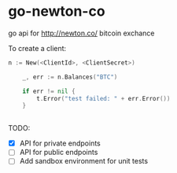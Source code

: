 # go-newton-co
go api for http://newton.co/ bitcoin exchance 


To create a client:

```go
n := New(<ClientId>, <ClientSecret>)

	_, err := n.Balances("BTC")

	if err != nil {
		t.Error("test failed: " + err.Error())
	}
  
```

TODO:

- [x] API for private endpoints
- [ ] API for public endpoints
- [ ] Add sandbox environment for unit tests
